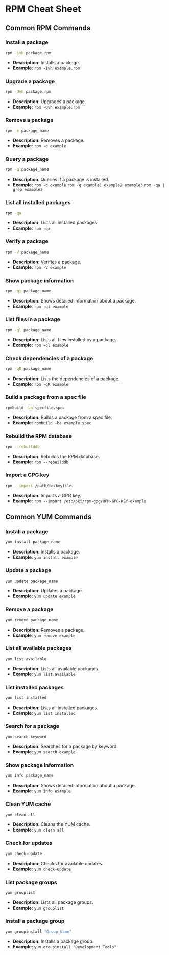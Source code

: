 # RPM Cheat Sheet

## Common RPM Commands

### Install a package

```sh
rpm -ivh package.rpm
```

- **Description**: Installs a package.
- **Example**: `rpm -ivh example.rpm`

### Upgrade a package

```sh
rpm -Uvh package.rpm
```

- **Description**: Upgrades a package.
- **Example**: `rpm -Uvh example.rpm`

### Remove a package

```sh
rpm -e package_name
```

- **Description**: Removes a package.
- **Example**: `rpm -e example`

### Query a package

```sh
rpm -q package_name
```

- **Description**: Queries if a package is installed.
- **Example**: `rpm -q example` `rpm -q example1 example2 example3` `rpm -qa | grep example2`

### List all installed packages

```sh
rpm -qa
```

- **Description**: Lists all installed packages.
- **Example**: `rpm -qa`

### Verify a package

```sh
rpm -V package_name
```

- **Description**: Verifies a package.
- **Example**: `rpm -V example`

### Show package information

```sh
rpm -qi package_name
```

- **Description**: Shows detailed information about a package.
- **Example**: `rpm -qi example`

### List files in a package

```sh
rpm -ql package_name
```

- **Description**: Lists all files installed by a package.
- **Example**: `rpm -ql example`

### Check dependencies of a package

```sh
rpm -qR package_name
```

- **Description**: Lists the dependencies of a package.
- **Example**: `rpm -qR example`

### Build a package from a spec file

```sh
rpmbuild -ba specfile.spec
```

- **Description**: Builds a package from a spec file.
- **Example**: `rpmbuild -ba example.spec`

### Rebuild the RPM database

```sh
rpm --rebuilddb
```

- **Description**: Rebuilds the RPM database.
- **Example**: `rpm --rebuilddb`

### Import a GPG key

```sh
rpm --import /path/to/keyfile
```

- **Description**: Imports a GPG key.
- **Example**: `rpm --import /etc/pki/rpm-gpg/RPM-GPG-KEY-example`

## Common YUM Commands

### Install a package

```sh
yum install package_name
```

- **Description**: Installs a package.
- **Example**: `yum install example`

### Update a package

```sh
yum update package_name
```

- **Description**: Updates a package.
- **Example**: `yum update example`

### Remove a package

```sh
yum remove package_name
```

- **Description**: Removes a package.
- **Example**: `yum remove example`

### List all available packages

```sh
yum list available
```

- **Description**: Lists all available packages.
- **Example**: `yum list available`

### List installed packages

```sh
yum list installed
```

- **Description**: Lists all installed packages.
- **Example**: `yum list installed`

### Search for a package

```sh
yum search keyword
```

- **Description**: Searches for a package by keyword.
- **Example**: `yum search example`

### Show package information

```sh
yum info package_name
```

- **Description**: Shows detailed information about a package.
- **Example**: `yum info example`

### Clean YUM cache

```sh
yum clean all
```

- **Description**: Cleans the YUM cache.
- **Example**: `yum clean all`

### Check for updates

```sh
yum check-update
```

- **Description**: Checks for available updates.
- **Example**: `yum check-update`

### List package groups

```sh
yum grouplist
```

- **Description**: Lists all package groups.
- **Example**: `yum grouplist`

### Install a package group

```sh
yum groupinstall "Group Name"
```

- **Description**: Installs a package group.
- **Example**: `yum groupinstall "Development Tools"`
